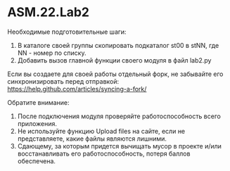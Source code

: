 # ASM.22.Lab2

Необходимые подготовительные шаги:

1. В каталоге своей группы скопировать подкаталог st00 в stNN, где NN - номер по списку.
2. Добавить вызов главной функции своего модуля в файл lab2.py

Если вы создаете для своей работы отдельный форк, не забывайте его синхронизировать перед отправкой:
https://help.github.com/articles/syncing-a-fork/

Обратите внимание: 

1. После подключения модуля проверяйте работоспособность всего приложения.
2. Не используйте функцию Upload files на сайте, если не представляете, какие файлы являются лишними.
3. Сдающему, за которым придется вычищать мусор в проекте и/или восстанавливать его работоспособность, потеря баллов обеспечена.

